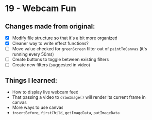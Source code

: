 # 19 - Webcam Fun

## Changes made from original:
- [x] Modify file structure so that it's a bit more organized
- [x] Cleaner way to write effect functions?
- [ ] Move value checked for `greenScreen` filter out of `paintToCanvas` (it's running every 50ms)
- [ ] Create buttons to toggle between existing filters
- [ ] Create new filters (suggested in video)

## Things I learned:
- How to display live webcam feed
- That passing a video to `drawImage()` will render its current frame in canvas
- More ways to use canvas
- `insertBefore`, `firstChild`, `getImageData`, `putImageData`
